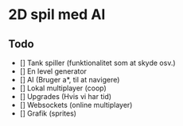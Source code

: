 # 2D spil med AI

## Todo
- [] Tank spiller (funktionalitet som at skyde osv.)
- [] En level generator
- [] AI (Bruger a*, til at navigere)
- [] Lokal multiplayer (coop)
- [] Upgrades (Hvis vi har tid)
- [] Websockets (online multiplayer)
- [] Grafik (sprites)